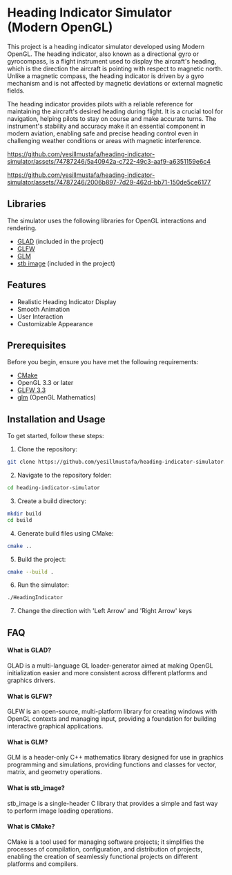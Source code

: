 # Heading Indicator Simulator (Modern OpenGL)

This project is a heading indicator simulator developed using Modern OpenGL. The heading indicator, also known as a directional gyro or gyrocompass, is a flight instrument used to display the aircraft's heading, which is the direction the aircraft is pointing with respect to magnetic north. Unlike a magnetic compass, the heading indicator is driven by a gyro mechanism and is not affected by magnetic deviations or external magnetic fields.

The heading indicator provides pilots with a reliable reference for maintaining the aircraft's desired heading during flight. It is a crucial tool for navigation, helping pilots to stay on course and make accurate turns. The instrument's stability and accuracy make it an essential component in modern aviation, enabling safe and precise heading control even in challenging weather conditions or areas with magnetic interference.

https://github.com/yesillmustafa/heading-indicator-simulator/assets/74787246/5a40942a-c722-49c3-aaf9-a6351159e6c4

https://github.com/yesillmustafa/heading-indicator-simulator/assets/74787246/2006b897-7d29-462d-bb71-150de5ce6177

## Libraries
The simulator uses the following libraries for OpenGL interactions and rendering.
- [GLAD](https://glad.dav1d.de/) (included in the project)
- [GLFW](https://www.glfw.org/)
- [GLM](https://github.com/g-truc/glm)
- [stb image](https://github.com/nothings/stb) (included in the project)

## Features

- Realistic Heading Indicator Display
- Smooth Animation
- User Interaction
- Customizable Appearance

  
## Prerequisites

Before you begin, ensure you have met the following requirements:

- [CMake](https://cmake.org/)
- OpenGL 3.3 or later
- [GLFW 3.3](https://www.glfw.org/)
- [glm](https://github.com/g-truc/glm) (OpenGL Mathematics)

## Installation and Usage

To get started, follow these steps:
1. Clone the repository:
```bash
git clone https://github.com/yesillmustafa/heading-indicator-simulator.git
```
2. Navigate to the repository folder:
```bash
cd heading-indicator-simulator
```
3. Create a build directory:
```bash
mkdir build
cd build
```
4. Generate build files using CMake:
```bash
cmake ..
```
5. Build the project:
```bash
cmake --build .
```
6. Run the simulator:
```bash
./HeadingIndicator
```
7. Change the direction with 'Left Arrow' and 'Right Arrow' keys


## FAQ

#### What is GLAD?

GLAD is a multi-language GL loader-generator aimed at making OpenGL initialization easier and more consistent across different platforms and graphics drivers.

#### What is GLFW?

GLFW is an open-source, multi-platform library for creating windows with OpenGL contexts and managing input, providing a foundation for building interactive graphical applications.

#### What is GLM?

GLM is a header-only C++ mathematics library designed for use in graphics programming and simulations, providing functions and classes for vector, matrix, and geometry operations.

#### What is stb_image?
stb_image is a single-header C library that provides a simple and fast way to perform image loading operations.

#### What is CMake?
CMake is a tool used for managing software projects; it simplifies the processes of compilation, configuration, and distribution of projects, enabling the creation of seamlessly functional projects on different platforms and compilers.
